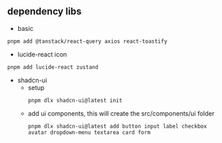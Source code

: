 
## dependency libs

* basic
```shell
pnpm add @tanstack/react-query axios react-toastify
```

* lucide-react icon
```shell
pnpm add lucide-react zustand
```

* shadcn-ui
  * setup
    ```shell
    pnpm dlx shadcn-ui@latest init
    ```
  * add ui components, this will create the src/components/ui folder
    ```shell
    pnpm dlx shadcn-ui@latest add button input label checkbox avatar dropdown-menu textarea card form
    ```



